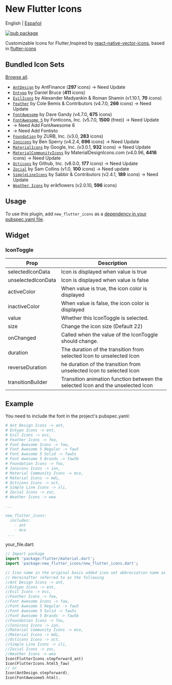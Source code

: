 # New Flutter Icons

English | [Español](./README_es-MX.md)

[![pub package](https://img.shields.io/pub/v/new_flutter_icons.svg)](https://pub.dartlang.org/packages/new_flutter_icons)

Customizable Icons for Flutter,Inspired by [react-native-vector-icons](https://github.com/oblador/react-native-vector-icons), based in [flutter-icons](https://github.com/flutter-studio/flutter-icons.git)

## Bundled Icon Sets

[Browse all](https://oblador.github.io/react-native-vector-icons/).

* [`AntDesign`](https://ant.design/) by AntFinance (**297** icons) -> Need Update
* [`Entypo`](https://entypo.com) by Daniel Bruce (**411** icons)
* [`EvilIcons`](https://evil-icons.io) by Alexander Madyankin & Roman Shamin (v1.10.1, **70** icons)
* [`Feather`](https://feathericons.com) by Cole Bemis & Contributors (v4.7.0, **266** icons) -> Need Update
* [`FontAwesome`](https://github.com/FortAwesome/Font-Awesome) by Dave Gandy (v4.7.0, **675** icons)
* [`FontAwesome 5`](https://fontawesome.com) by Fonticons, Inc. (v5.7.0, **1500** (free)) -> Need Update
* -> Need Add FontAwesome 6
* -> Need Add Fontisto
* [`Foundation`](https://zurb.com/playground/foundation-icon-fonts-3) by ZURB, Inc. (v3.0, **283** icons)
* [`Ionicons`](https://ionicons.com/) by Ben Sperry (v4.2.4, **696** icons) -> Need Update
* [`MaterialIcons`](https://www.google.com/design/icons/) by Google, Inc. (v3.0.1, **932** icons) -> Need Update
* [`MaterialCommunityIcons`](https://materialdesignicons.com/) by MaterialDesignIcons.com  (v4.0.96, **4416** icons) -> Need Update
* [`Octicons`](https://octicons.github.com) by Github, Inc. (v8.0.0, **177** icons) -> Need Update
* [`Zocial`](https://zocial.smcllns.com/) by Sam Collins (v1.0, **100** icons) -> Need update
* [`SimpleLineIcons`](https://simplelineicons.github.io/) by Sabbir & Contributors (v2.4.1, **189** icons) -> Need Update
* [`Weather Icons`](https://erikflowers.github.io/weather-icons/) by erikflowers (v2.0.10, **596** icons)

## Usage

To use this plugin, add `new_flutter_icons` as a [dependency in your pubspec.yaml file](https://flutter.io/platform-plugins/).

## Widget

### IconToggle

| Prop                 | Description                                                                                                                                                                               |
| -------------------- | ----------------------------------------------------------------------------------------------------------------------------------------------------------------------------------------- |
| selectedIconData  | Icon is displayed when value is true |
| unselectedIconData | Icon is displayed when value is false |
| activeColor | When value is true, the icon color is displayed |
| inactiveColor | When value is false, the icon color is displayed |
| value| Whether this IconToggle is selected. |
| size | Change the icon size (Default 22)  |
| onChanged | Called when the value of the IconToggle should change. |
| duration| The duration of the transition from selected Icon to unselected Icon |
| reverseDuration | he duration of the transition from unselected Icon to selected Icon |
| transitionBuilder | Transition animation function between the selected Icon and the unselected Icon |

## Example

You need to include the font in the project's pubspec.yaml:

```yaml
# Ant Design Icons -> ant,
# Entypo Icons -> ent,
# Evil Icons -> evi,
# Feather Icons -> fea,
# Font Awesome Icons -> faw,
# Font Awesome 5 Regular -> faw5
# Font Awesome 5 Solid -> faw5s
# Font Awesome 5 Brands -> faw5b
# Foundation Icons -> fou,
# Ionicons Icons -> ion,
# Material Community Icons -> mco,
# Material Icons -> mdi,
# Octicons Icons -> oct,
# Simple Line Icons -> sli,
# Zocial Icons -> zoc,
# Weather Icons -> wea

...

new_flutter_icons:
  includes:
    - ant 
    - mco
 ...
 ```

your_file.dart:

``` dart
// Import package
import 'package:flutter/material.dart';
import 'package:new_flutter_icons/new_flutter_icons.dart';

// Icon name in the original basis added icon set abbreviation name as suffix
// Hereinafter referred to as the following
//Ant Design Icons -> ant,
//Entypo Icons -> ent,
//Evil Icons -> evi,
//Feather Icons -> fea,
//Font Awesome Icons -> faw,
//Font Awesome 5 Regular -> faw5
//Font Awesome 5 Solid -> faw5s
//Font Awesome 5 Brands -> faw5b
//Foundation Icons -> fou,
//Ionicons Icons -> ion,
//Material Community Icons -> mco,
//Material Icons -> mdi,
//Octicons Icons -> oct,
//Simple Line Icons -> sli,
//Zocial Icons -> zoc,
//Weather Icons -> wea
Icon(FlutterIcons.stepforward_ant)
Icon(FlutterIcons.html5_faw)
// or
Icon(AntDesign.stepforward),
Icon(FontAwesome5.html),
```
